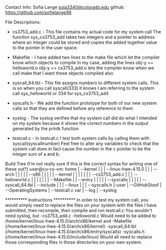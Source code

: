 Contact Info:
Sofia Lange
sola3340@colorado.edu
github: https://github.com/sofielange98

File Descriptions:
- cs3753_add.c -
This file contains my actual code for my system call
The function sys_cs3753_add takes two integers and a pointer to address where an integer could be stored and copies the added together value to the pointer in the user space.

- Makefile -
I have added two lines to the make file which let the compiler know which objects to compile
In my case, adding the lines
obj-y					+= helloworld.o
obj-y					+= cs3753_add.o
lets the compiler know when we call make that I want these objects compiled also

- syscall_64.tbl -
This file assigns numbers to different system calls. This is so when you call syscall(333) it knows I am referring to the system call sys_helloworld or 334 for sys_cs3753_add

- syscalls.h -
We add the function prototype for both of our new system calls so that they are defined before any reference to them

- syslog -
The syslog verifies that my system call did do what I intended on my system because it shows the correct numbers in the output generated by the printk function

- testcall.c -
In testcall.c I test both system calls by calling them with syscall(syscallnumber)
Feel free to alter any variables to check that the system call does in fact cause the number in the c pointer to be the integer sum of a and b.

Build Tree (I'm not really sure if this is the correct syntax for writing one of these out?)
user@cu-cs-vm:
home
  |
  --kernel
  | |
  | --linux-hwe-4.15.0
  |   |
  |   --arch
  |   | |
  |   | --x86
  |   |   |
  |   |   --kernel
  |   |   | |
  |   |   | --cs3753_add.c
  |   |   | --helloworld.c
  |   |   | |
  |   |   | --Makefile
  |   |   --entry
  |   |     |
  |   |     --syscalls
  |   |       |
  |   |       --syscall_64.tbl
  |   --include
  |     |
  |     --linux
  |       |
  |       --syscalls.h
  |-user
    |
    --GitHubStoof
      |
      --OperatingSystems
        |
        --testcall.c
var
  |
  --log
    |
    --syslog

********** Instructions **********
In order to test my system call, you would simply need to replace the files on your system with the files I have submitted, then recompile, then compile and run testcall.c You wouldn't need syslog, but
-cs3753_add.c
-helloworld.c
Would need to be added to /home/kernel/linux-hwe-4.15.0/arch/x86/kernel
and
-Makefile (/home/kernel/linux-hwe-4.15.0/arch/x86/kernel)
-syscall_64.tbl (/home/kernel/linux-hwe-4.15.0/arch/x86/entry/syscalls)
-syscalls.h (/home/kernel/linux-hwe-4.15.0/include/linux)
Would all need to replace those corresponding files in those directories on your own system.
